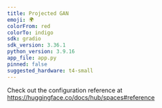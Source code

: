 ```yaml
---
title: Projected GAN
emoji: 🌍
colorFrom: red
colorTo: indigo
sdk: gradio
sdk_version: 3.36.1
python_version: 3.9.16
app_file: app.py
pinned: false
suggested_hardware: t4-small
---
```


Check out the configuration reference at https://huggingface.co/docs/hub/spaces#reference
